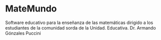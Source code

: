 # MateMundo
Software educativo para la enseñanza de las matemáticas dirigido a los estudiantes de la comunidad sorda de la Unidad. Educativa. Dr. Armando Gónzales Puccini
